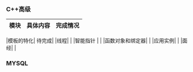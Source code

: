 ### C++高级
|模块|具体内容|完成情况|
|   :-: | :-:  | :-:|


|模板的特化|  待完成|
|线程| |
|智能指针  | |
|函数对象和绑定器| |
|应用实例| |
|面经| |

### MYSQL


